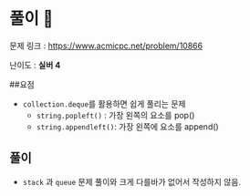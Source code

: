 # 풀이 :notebook:

   문제 링크 : https://www.acmicpc.net/problem/10866
   
   난이도 : __실버 4__
   
##요점
- `collection.deque`를 활용하면 쉽게 풀리는 문제
    - `string.popleft()` : 가장 왼쪽의 요소를 pop()
    - `string.appendleft()`: 가장 왼쪽에 요소를 append()

## 풀이
- `stack` 과 `queue` 문제 풀이와 크게 다를바가 없어서 작성하지 않음.